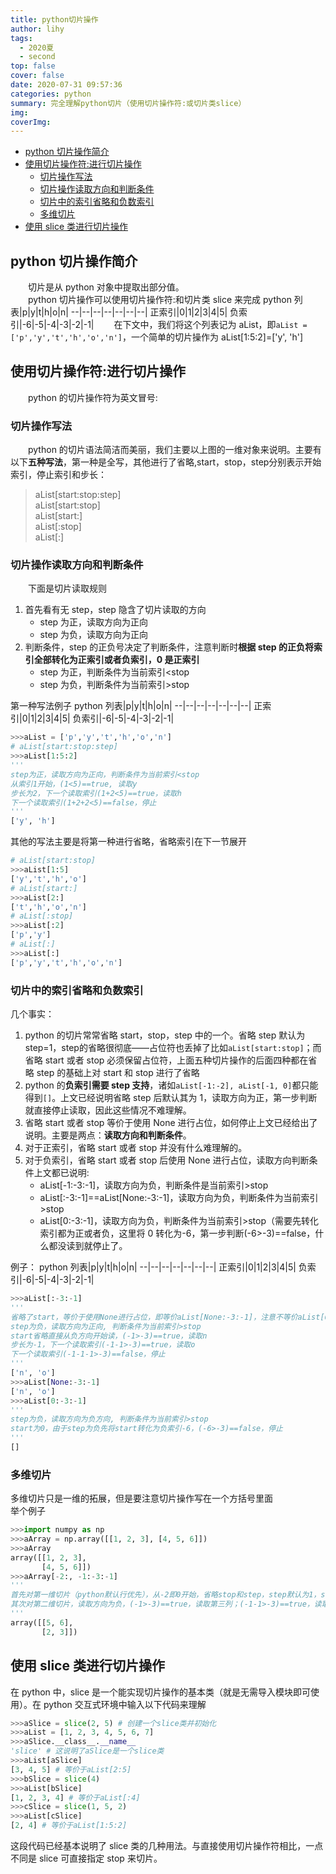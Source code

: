 ```yaml
---
title: python切片操作
author: lihy
tags:
  - 2020夏
  - second
top: false
cover: false
date: 2020-07-31 09:57:36
categories: python
summary: 完全理解python切片（使用切片操作符:或切片类slice）
img:
coverImg:
---
```


<!-- TOC -->

- [python 切片操作简介](#python-切片操作简介)
- [使用切片操作符:进行切片操作](#使用切片操作符进行切片操作)
    - [切片操作写法](#切片操作写法)
    - [切片操作读取方向和判断条件](#切片操作读取方向和判断条件)
    - [切片中的索引省略和负数索引](#切片中的索引省略和负数索引)
    - [多维切片](#多维切片)
- [使用 slice 类进行切片操作](#使用-slice-类进行切片操作)

<!-- /TOC -->

## python 切片操作简介

&emsp;&emsp;切片是从 python 对象中提取出部分值。  
&emsp;&emsp;python 切片操作可以使用切片操作符:和切片类 slice 来完成
python 列表|p|y|t|h|o|n|
--|--|--|--|--|--|--|
正索引|0|1|2|3|4|5|
负索引|-6|-5|-4|-3|-2|-1|
&emsp;&emsp;在下文中，我们将这个列表记为 aList，即`aList = ['p','y','t','h','o','n']`，一个简单的切片操作为 aList[1:5:2]=['y', 'h']

## 使用切片操作符:进行切片操作

&emsp;&emsp;python 的切片操作符为英文冒号:

### 切片操作写法

&emsp;&emsp;python 的切片语法简洁而美丽，我们主要以上图的一维对象来说明。主要有以下**五种写法**，第一种是全写，其他进行了省略,start，stop，step分别表示开始索引，停止索引和步长：

> aList[start:stop:step]  
> aList[start:stop]  
> aList[start:]  
> aList[:stop]  
> aList[:]

### 切片操作读取方向和判断条件

&emsp;&emsp;下面是切片读取规则

1. 首先看有无 step，step 隐含了切片读取的方向
   - step 为正，读取方向为正向
   - step 为负，读取方向为正向
2. 判断条件，step 的正负号决定了判断条件，注意判断时**根据 step 的正负将索引全部转化为正索引或者负索引，0 是正索引**
   - step 为正，判断条件为当前索引\<stop
   - step 为负，判断条件为当前索引>stop

第一种写法例子
python 列表|p|y|t|h|o|n|
--|--|--|--|--|--|--|
正索引|0|1|2|3|4|5|
负索引|-6|-5|-4|-3|-2|-1|

```python
>>>aList = ['p','y','t','h','o','n']
# aList[start:stop:step]
>>>aList[1:5:2]
'''
step为正，读取方向为正向，判断条件为当前索引<stop
从索引1开始，(1<5)==true, 读取y
步长为2，下一个读取索引(1+2<5)==true，读取h
下一个读取索引(1+2+2<5)==false，停止
'''
['y', 'h']

```

其他的写法主要是将第一种进行省略，省略索引在下一节展开

```python
# aList[start:stop]
>>>aList[1:5]
['y','t','h','o']
# aList[start:]
>>>aList[2:]
['t','h','o','n']
# aList[:stop]
>>>aList[:2]
['p','y']
# aList[:]
>>>aList[:]
['p','y','t','h','o','n']
```

### 切片中的索引省略和负数索引

几个事实：

1. python 的切片常常省略 start，stop，step 中的一个。省略 step 默认为 step=1，step的省略很彻底——占位符也丢掉了比如`aList[start:stop]`；而省略 start 或者 stop 必须保留占位符，上面五种切片操作的后面四种都在省略 step 的基础上对 start 和 stop 进行了省略
2. python 的**负索引需要 step 支持**，诸如`aList[-1:-2], aList[-1, 0]`都只能得到`[]`。上文已经说明省略 step 后默认其为 1，读取方向为正，第一步判断就直接停止读取，因此这些情况不难理解。
3. 省略 start 或者 stop 等价于使用 None 进行占位，如何停止上文已经给出了说明。主要是两点：**读取方向和判断条件**。
4. 对于正索引，省略 start 或者 stop 并没有什么难理解的。
5. 对于负索引，省略 start 或者 stop 后使用 None 进行占位，读取方向判断条件上文都已说明:
   - aList[-1:-3:-1]，读取方向为负，判断条件是当前索引>stop
   - aList[:-3:-1]\=\=aList[None:-3:-1]，读取方向为负，判断条件为当前索引>stop
   - aList[0:-3:-1]，读取方向为负，判断条件为当前索引>stop（需要先转化索引都为正或者负，这里将 0 转化为-6，第一步判断(-6>-3)==false，什么都没读到就停止了。

例子：
python 列表|p|y|t|h|o|n|
--|--|--|--|--|--|--|
正索引|0|1|2|3|4|5|
负索引|-6|-5|-4|-3|-2|-1|

```python
>>>aList[:-3:-1]
'''
省略了start，等价于使用None进行占位，即等价aList[None:-3:-1]，注意不等价aList[0:-3:-1]
step为负，读取方向为正向, 判断条件为当前索引>stop
start省略直接从负方向开始读，(-1>-3)==true，读取n
步长为-1，下一个读取索引(-1-1>-3)==true，读取o
下一个读取索引(-1-1-1>-3)==false，停止
'''
['n', 'o']
>>>aList[None:-3:-1]
['n', 'o']
>>>aList[0:-3:-1]
'''
step为负，读取方向为负方向, 判断条件为当前索引>stop
start为0，由于step为负先将start转化为负索引-6，(-6>-3)==false，停止
'''
[]
```

### 多维切片

多维切片只是一维的拓展，但是要注意切片操作写在一个方括号里面  
举个例子

```python
>>>import numpy as np
>>>aArray = np.array([[1, 2, 3], [4, 5, 6]])
>>>aArray
array([[1, 2, 3],
       [4, 5, 6]])
>>>aArray[-2:, -1:-3:-1]
'''
首先对第一维切片（python默认行优先），从-2即0开始，省略stop和step，step默认为1，stop等价None占位，两行都读取；
其次对第二维切片，读取方向为负，(-1>-3)==true，读取第三列；(-1-1>-3)==true，读取第二列；(-1-1-1>-3)==false，停止
'''
array([[5, 6],
       [2, 3]])
```

## 使用 slice 类进行切片操作

在 python 中，slice 是一个能实现切片操作的基本类（就是无需导入模块即可使用）。在 python 交互式环境中输入以下代码来理解

```python
>>>aSlice = slice(2, 5) # 创建一个slice类并初始化
>>>aList = [1, 2, 3, 4, 5, 6, 7]
>>>aSlice.__class__.__name__
'slice' # 这说明了aSlice是一个slice类
>>>aList[aSlice]
[3, 4, 5] # 等价于aList[2:5]
>>>bSlice = slice(4)
>>>aList[bSlice]
[1, 2, 3, 4] # 等价于aList[:4]
>>>cSlice = slice(1, 5, 2)
>>>aList[cSlice]
[2, 4] # 等价于aList[1:5:2]
```

这段代码已经基本说明了 slice 类的几种用法。与直接使用切片操作符相比，一点不同是 slice 可直接指定 stop 来切片。

